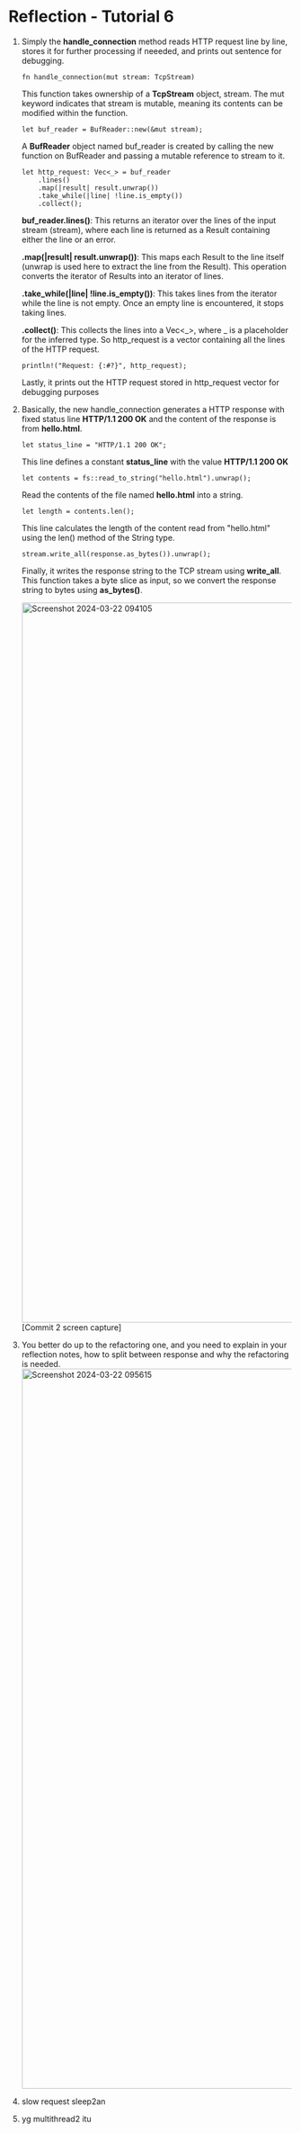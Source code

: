 # Reflection - Tutorial 6

1. Simply the **handle_connection** method reads HTTP request line by line, stores it for further processing if neeeded, and prints out sentence for debugging.

    ```
    fn handle_connection(mut stream: TcpStream)
    ```
    This function takes ownership of a **TcpStream** object, stream. The mut keyword indicates that stream is mutable, meaning its contents can be modified within the function.
    
    ```
    let buf_reader = BufReader::new(&mut stream);
    ```
    A **BufReader** object named buf_reader is created by calling the new function on BufReader and passing a mutable reference to stream to it. 
    
    ```
    let http_request: Vec<_> = buf_reader
        .lines()
        .map(|result| result.unwrap())
        .take_while(|line| !line.is_empty())
        .collect();
    ```
    **buf_reader.lines()**: This returns an iterator over the lines of the input stream (stream), where each line is returned as a Result containing either the line or an error.
    
    **.map(|result| result.unwrap())**: This maps each Result to the line itself (unwrap is used here to extract the line from the Result). This operation converts the iterator of Results into an iterator of lines.
    
    **.take_while(|line| !line.is_empty())**: This takes lines from the iterator while the line is not empty. Once an empty line is encountered, it stops taking lines.
    
    **.collect()**: This collects the lines into a Vec<_>, where _ is a placeholder for the inferred type. So http_request is a vector containing all the lines of the HTTP request.
    
    ```
    println!("Request: {:#?}", http_request);
    ```
    Lastly, it prints out the HTTP request stored in http_request vector for debugging purposes

2. Basically, the new handle_connection generates a HTTP response with fixed status line **HTTP/1.1 200 OK** and the content of the response is from **hello.html**.
   
   ```
   let status_line = "HTTP/1.1 200 OK";
   ```
   This line defines a constant **status_line** with the value **HTTP/1.1 200 OK**

    ```
    let contents = fs::read_to_string("hello.html").unwrap();
    ```
    Read the contents of the file named **hello.html** into a string.

    ```
    let length = contents.len();
    ```
    This line calculates the length of the content read from "hello.html" using the len() method of the String type.

    ```
    stream.write_all(response.as_bytes()).unwrap();
    ```
    Finally, it writes the response string to the TCP stream using **write_all**. This function takes a byte slice as input, so we convert the response string to bytes using **as_bytes()**.
    
   <img width="1280" alt="Screenshot 2024-03-22 094105" src="https://github.com/nabiilahputri13/my-first-repo/assets/124870275/31535205-c67a-411d-ab1b-52ce567120b0">
   [Commit 2 screen capture]
   
3. You better do up to the refactoring one, and you need to explain in your reflection notes, how
to split between response and why the refactoring is needed.
   <img width="1280" alt="Screenshot 2024-03-22 095615" src="https://github.com/nabiilahputri13/my-first-repo/assets/124870275/d51c65b6-1d62-42f8-a5ce-e68011560722">
4. slow request sleep2an
5. yg multithread2 itu
